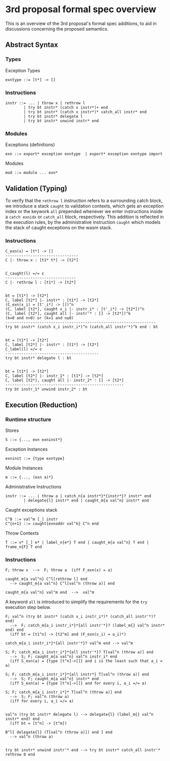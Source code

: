 # 3rd proposal formal spec overview

This is an overview of the 3rd proposal's formal spec additions, to aid in discussions concerning the proposed semantics.

## Abstract Syntax

### Types

Exception Types

```
exntype ::= [t*] -> []
```

### Instructions

```
instr ::= ... | throw x | rethrow l
        | try bt instr* (catch x instr*)+ end
        | try bt instr* (catch x instr*)* catch_all instr* end
        | try bt instr* delegate l
        | try bt instr* unwind instr* end
```

### Modules

Exceptions (definitions)

```
exn ::= export* exception exntype  | export* exception exntype import
```

Modules


```
mod ::= module ... exn*
```

## Validation (Typing)

To verify that the `rethrow l` instruction refers to a surrounding catch block, we introduce a stack `caught` to validation contexts, which gets an exception index or the keywork `all` prepended whenever we enter instructions inside a `catch exnidx` or `catch_all` block, respectively. This addition is reflected in the execution rules, by the administrative instruction `caught` which models the stack of caught exceptions on the wasm stack.


### Instructions



```
C_exn(x) = [t*] -> []
--------------------------------
C |- throw x : [t1* t*] -> [t2*]


C_caught(l) =/= ε
-------------------------------
C |- rethrow l : [t1*] -> [t2*]


bt = [t1*] -> [t2*]
C, label [t2*] |- instr* : [t1*] -> [t2*]
(C_exn(x_i) = [t'_i*] -> [])^n
(C, label [t2*], caught x_i |- instr_i* : [t'_i*] -> [t2*])^n
(C, label [t2*], caught all |- instr'* : [] -> [t2*])^k
(k=0 and n>0) or (k=1 and n≥0)
------------------------------------------------------------------
try bt instr* (catch x_i instr_i*)^n (catch_all instr'*)^k end : bt


bt = [t1*] -> [t2*]
C, label [t2*] |- instr* : [t1*] -> [t2*]
C_label(l) =/= ε
-----------------------------------------
try bt instr* delegate l : bt


bt = [t1*] -> [t2*]
C, label [t2*] |- instr_1* : [t1*] -> [t2*]
C, label [t2*], caught all |- instr_2* : [] -> [t2*]
----------------------------------------------------
try bt instr_1* unwind instr_2* : bt
```

## Execution (Reduction)

### Runtime structure

Stores

```
S ::= {..., exn exninst*}
```

Exception Instances

```
exninst ::= {type exntype}
```

Module Instances

```
m ::= {..., (exn a)*}
```

Administrative Instructions

```
instr ::= ... | throw a | catch_n{a instr*}*{instr*}? instr* end
        | delegate{l} instr* end | caught_m{a val^n} instr* end
```

Caught exceptions stack

```
C^0 ::= val^m [_] instr
C^{n+1} ::= caught{exnaddr val^k} C^n end
```

Throw Contexts

```
T ::= v* [_] e* | label_n{e*} T end | caught_m{a val^n} T end | frame_n{F} T end
```

### Instructions


```
F; throw x  -->  F; throw a  (iff F_exn(x) = a)

caught_m{a val^n} C^l[rethrow l] end
  --> caught_m{a val^n} C^l[val^n (throw a)] end

caught_m{a val^n} val^m end  -->  val^m
```

A keyword `all` is introduced to simplify the requirements for the `try` execution step below.

```
F; val^n (try bt instr* (catch x_i instr_i*)* (catch_all instr'*)? end)
  -->  F; catch_m{a_i instr_i*}*{all instr'*}? (label_m{} val^n instr* end) end
  (iff bt = [t1^n] -> [t2^m] and (F_exn(x_i) = a_i)*)

catch_m{a_i instr_i*}*{all instr'*}? val^m end --> val^m

S; F; catch_m{a_i instr_i*}*{all instr'*}? T[val^n (throw a)] end
  -->  S; F; caught_m{a val^n} val^n instr_i* end
  (iff S_exn(a) = {type [t^n]->[]} and i is the least such that a_i = a)

S; F; catch_m{a_i instr_i*}*{all instr*} T[val^n (throw a)] end
  -->  S; F; caught_m{a val^n} instr* end
  (iff S_exn(a) = {type [t^n]->[]} and for every i, a_i =/= a)

S; F; catch_m{a_i instr_i*}* T[val^n (throw a)] end
  -->  S; F; val^n (throw a)
  (iff for every i, a_i =/= a)


val^n (try bt instr* delegate l) --> delegate{l} (label_m{} val^n instr* end) end
  (iff bt = [t^n] -> [t^m])

B^l[ delegate{l} (T[val^n (throw a)]) end ] end
  --> val^n (throw a)


try bt instr* unwind instr'* end --> try bt instr* catch_all instr'* rethrow 0 end
```
